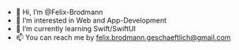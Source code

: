 - 👋 Hi, I’m @Felix-Brodmann
- 👀 I’m interested in Web and App-Development
- 🌱 I’m currently learning Swift/SwiftUI
- 📫 You can reach me by felix.brodmann.geschaeftlich@gmail.com

<!---
Felix-Brodmann/Felix-Brodmann is a ✨ special ✨ repository because its `README.md` (this file) appears on your GitHub profile.
You can click the Preview link to take a look at your changes.
--->
